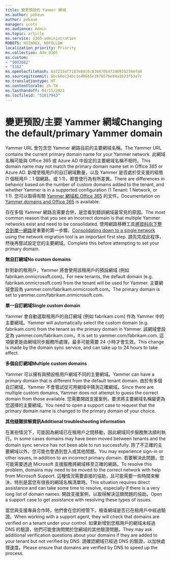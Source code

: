 ```yaml
---
title: 變更預設的 Yammer 網域
ms.author: pebaum
author: pebaum
manager: scotv
ms.audience: Admin
ms.topic: article
ms.service: o365-administration
ROBOTS: NOINDEX, NOFOLLOW
localization_priority: Priority
ms.collection: Adm_O365
ms.custom:
- "9002662"
- "5162"
ms.openlocfilehash: 6a7215ef7187e8dc6c834470b4724692b239efd4
ms.sourcegitcommit: 8bc60ec34bc1e40685e3976576e04a2623f63a7c
ms.translationtype: HT
ms.contentlocale: zh-TW
ms.lasthandoff: 04/15/2021
ms.locfileid: "51817943"
---
```

# <a name="changing-the-defaultprimary-yammer-domain"></a><span data-ttu-id="01139-102">變更預設/主要 Yammer 網域</span><span class="sxs-lookup"><span data-stu-id="01139-102">Changing the default/primary Yammer domain</span></span>

<span data-ttu-id="01139-103">Yammer URL 會包含您 Yammer 網路目前的主要網域名稱。</span><span class="sxs-lookup"><span data-stu-id="01139-103">The Yammer URL contains the current primary domain name for your Yammer network.</span></span> <span data-ttu-id="01139-104">此網域名稱可能與 Office 365 或 Azure AD 中設定的主要網域名稱不相符。</span><span class="sxs-lookup"><span data-stu-id="01139-104">This domain name may not match the primary domain name set in Office 365 or Azure AD.</span></span> <span data-ttu-id="01139-105">新增至租用戶的自訂網域數量，以及 Yammer 是否處於受支援的組態 (1 個租用戶：1 個網路，或 1:1)，都會使行為有所差異。</span><span class="sxs-lookup"><span data-stu-id="01139-105">There are differences in behavior based on the number of custom domains added to the tenant, and whether Yammer is in a supported configuration (1 Tenant: 1 Network, or 1:1).</span></span> <span data-ttu-id="01139-106">您可以取得有關 [Yammer 網域和 Office 365](https://docs.microsoft.com/yammer/configure-your-yammer-network/manage-yammer-domains) 的文件。</span><span class="sxs-lookup"><span data-stu-id="01139-106">Documentation on [Yammer domains and Office 365](https://docs.microsoft.com/yammer/configure-your-yammer-network/manage-yammer-domains) is available.</span></span>

<span data-ttu-id="01139-107">存在多個 Yammer 網路且需要合併，是您看到錯誤網域最常見的原因。</span><span class="sxs-lookup"><span data-stu-id="01139-107">The most common reason that you see an incorrect domain is that multiple Yammer networks exist and need to be consolidated.</span></span> <span data-ttu-id="01139-108">使用網路移轉工具[將資料向下整合到單一網路](https://docs.microsoft.com/yammer/configure-your-yammer-network/consolidate-multiple-yammer-networks)是重要的第一步驟。</span><span class="sxs-lookup"><span data-stu-id="01139-108">[Consolidating down to a single network](https://docs.microsoft.com/yammer/configure-your-yammer-network/consolidate-multiple-yammer-networks) using the network migration tool is an important first step.</span></span> <span data-ttu-id="01139-109">請先完成此程序，然後再嘗試設定您的主要網域。</span><span class="sxs-lookup"><span data-stu-id="01139-109">Complete this before attempting to set your primary domain.</span></span>

<span data-ttu-id="01139-110">**無自訂網域**</span><span class="sxs-lookup"><span data-stu-id="01139-110">**No custom domains**</span></span>

<span data-ttu-id="01139-111">針對新的租用戶，Yammer 將會使用該租用戶的預設網域 (例如 fabrikam.onmicrosoft.com)。</span><span class="sxs-lookup"><span data-stu-id="01139-111">For new tenants, the default domain (e.g. fabrikam.onmicrosoft.com) from the tenant will be used for Yammer.</span></span> <span data-ttu-id="01139-112">主要網域會設為 yammer.com/fabrikam.onmicrosoft.com。</span><span class="sxs-lookup"><span data-stu-id="01139-112">The primary domain is set to yammer.com/fabrikam.onmicrosoft.com.</span></span>

<span data-ttu-id="01139-113">**單一自訂網域**</span><span class="sxs-lookup"><span data-stu-id="01139-113">**Single custom domain**</span></span>

<span data-ttu-id="01139-114">Yammer 會自動選取租用戶的自訂網域 (例如 fabrikam.com) 作為 Yammer 中的主要網域。</span><span class="sxs-lookup"><span data-stu-id="01139-114">Yammer will automatically select the custom domain (e.g. fabrikam.com) from the tenant as the primary domain in Yammer.</span></span> <span data-ttu-id="01139-115">該網域會設定為 yammer.com/fabrikam.com。</span><span class="sxs-lookup"><span data-stu-id="01139-115">It is set to yammer.com/fabrikam.com.</span></span> <span data-ttu-id="01139-116">這項變更是由網域同步服務所處理，最多可能需要 24 小時才會生效。</span><span class="sxs-lookup"><span data-stu-id="01139-116">This change is made by the domain sync service, and can take up to 24 hours to take effect.</span></span>

<span data-ttu-id="01139-117">**多個自訂網域**</span><span class="sxs-lookup"><span data-stu-id="01139-117">**Multiple custom domains**</span></span>

<span data-ttu-id="01139-118">Yammer 可以擁有與預設租用戶網域不同的主要網域。</span><span class="sxs-lookup"><span data-stu-id="01139-118">Yammer can have a primary domain that is different from the default tenant domain.</span></span> <span data-ttu-id="01139-119">由於有多個自訂網域，Yammer 不會嘗試從可用網域中猜測正確網域。</span><span class="sxs-lookup"><span data-stu-id="01139-119">Since there are multiple custom domains, Yammer does not attempt to guess the correct domain from those available.</span></span> <span data-ttu-id="01139-120">您需要開啟支援案例，要求將主要網域名稱變更為您選擇的主要網域。</span><span class="sxs-lookup"><span data-stu-id="01139-120">You need to open a support case to request that the primary domain name is changed to the primary domain of your choice.</span></span>

<span data-ttu-id="01139-121">**其他疑難排解資訊**</span><span class="sxs-lookup"><span data-stu-id="01139-121">**Additional troubleshooting information**</span></span>

<span data-ttu-id="01139-122">在某些情況下，可能因為網域已在租用戶之間移動，因此網域同步服務無法順利執行。</span><span class="sxs-lookup"><span data-stu-id="01139-122">In some cases domains may have been moved between tenants and the domain sync service has not been able to run successfully.</span></span> <span data-ttu-id="01139-123">除了不正確的主要網域以外，您可能也會遇到登入或其他問題。</span><span class="sxs-lookup"><span data-stu-id="01139-123">You may experience sign-in or other issues, in addition to an incorrect primary domain.</span></span> <span data-ttu-id="01139-124">若要解決此問題，您可能需要透過 Microsoft 支援服務將網域移至正確的網路。</span><span class="sxs-lookup"><span data-stu-id="01139-124">To resolve this problem, domains may need to be moved to the correct network with help from Microsoft Support.</span></span> <span data-ttu-id="01139-125">這種情況需要直接的協助，且可能需要一些時間來解決，特別是當您有很長的網域名稱清單時。</span><span class="sxs-lookup"><span data-stu-id="01139-125">This situation requires direct assistance and can take some time to resolve, especially if there is a very long list of domain names.</span></span> <span data-ttu-id="01139-126">開啟支援案例，以取得解決這類問題的協助。</span><span class="sxs-lookup"><span data-stu-id="01139-126">Open a support case to get assistance with resolving these types of issues.</span></span>

<span data-ttu-id="01139-127">當您與支援專員合作時，他們會在您的控管下，檢查網域是否已在租用戶中經過驗證。</span><span class="sxs-lookup"><span data-stu-id="01139-127">When working with a support agent, they will check that domains are verified on a tenant under your control.</span></span> <span data-ttu-id="01139-128">如果新增到您租用戶的網域未經過 DNS 的驗證，他們可能會詢問關於您網域的其他驗證問題。</span><span class="sxs-lookup"><span data-stu-id="01139-128">They may ask additional verification questions about your domains if they are added to your tenant but not verified by DNS.</span></span> <span data-ttu-id="01139-129">請確認網域已經過 DNS 的驗證，以加快處理速度。</span><span class="sxs-lookup"><span data-stu-id="01139-129">Please ensure that domains are verified by DNS to speed up the process.</span></span>
